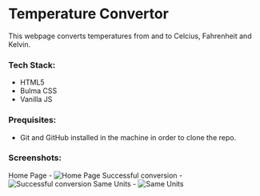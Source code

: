 # Temperature Convertor

This webpage converts temperatures from and to Celcius, Fahrenheit and Kelvin.

### Tech Stack:

- HTML5
- Bulma CSS
- Vanilla JS

### Prequisites:

- Git and GitHub installed in the machine in order to clone the repo.

### Screenshots:

Home Page -
![Home Page](https://github.com/joshi-kaushal/Web-dev-mini-projects/blob/temp-convertor/Temperature%20Convertor/assets/home.png)
Successful conversion -
![Successful conversion](https://github.com/joshi-kaushal/Web-dev-mini-projects/blob/temp-convertor/Temperature%20Convertor/assets/cel-far.png)
Same Units -
![Same Units](https://github.com/joshi-kaushal/Web-dev-mini-projects/blob/temp-convertor/Temperature%20Convertor/assets/same-units.jpg)
